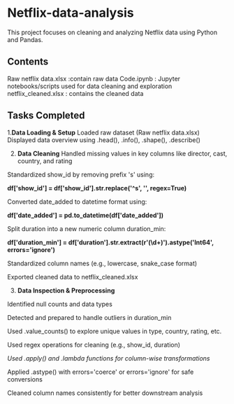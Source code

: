 # Netflix-data-analysis
This project focuses on cleaning and analyzing Netflix data  using Python and Pandas.

## Contents

Raw netflix data.xlsx :contain raw data 
Code.ipynb : Jupyter notebooks/scripts used for data cleaning and exploration
netflix_cleaned.xlsx : contains the cleaned data

## Tasks Completed

 1.**Data Loading & Setup**
 Loaded raw dataset (Raw netflix data.xlsx)
 Displayed data overview using .head(), .info(), .shape(), .describe()

2. **Data Cleaning**
 Handled missing values in key columns like director, cast, country, and rating

 Standardized show_id by removing prefix 's' using:
 
**df['show_id'] = df['show_id'].str.replace('^s', '', regex=True)**

Converted date_added to datetime format using:

**df['date_added'] = pd.to_datetime(df['date_added'])**

Split duration into a new numeric column duration_min:

**df['duration_min'] = df['duration'].str.extract(r'(\d+)').astype('Int64', errors='ignore')**
 
 Standardized column names (e.g., lowercase, snake_case format)

 Exported cleaned data to netflix_cleaned.xlsx

 3. **Data Inspection & Preprocessing**

 Identified null counts and data types

 Detected and prepared to handle outliers in duration_min

 Used .value_counts() to explore unique values in type, country, rating, etc.

Used regex operations for cleaning (e.g., show_id, duration)
  
*Used .apply() and .lambda functions for column-wise transformations*

 Applied .astype() with errors='coerce' or errors='ignore' for safe conversions

 Cleaned column names consistently for better downstream analysis

